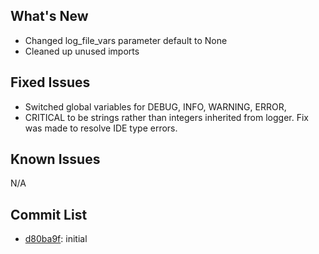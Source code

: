  
## What's New

- Changed log_file_vars parameter default to None
- Cleaned up unused imports

## Fixed Issues

- Switched global variables for DEBUG, INFO, WARNING, ERROR,
- CRITICAL to be strings rather than integers inherited from logger.  Fix was made to resolve IDE type errors.

## Known Issues

N/A
## Commit List

- <a href='https://github.com/LearningToPi/snmp_cache/commit/d80ba9fde74261b08b5c9d9d91d1e3b35a179d00'>d80ba9f</a>: initial
